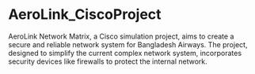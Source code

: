 # AeroLink_CiscoProject
AeroLink Network Matrix, a Cisco simulation project, aims to create a secure and reliable network system for Bangladesh Airways. The project, designed to simplify the current complex network system, incorporates security devices like firewalls to protect the internal network.
